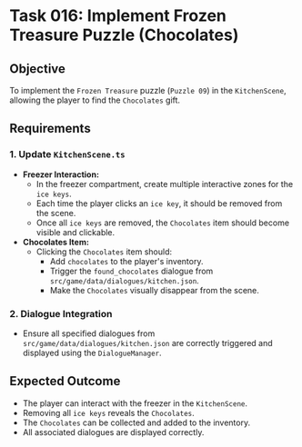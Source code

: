 # Task 016: Implement Frozen Treasure Puzzle (Chocolates)

## Objective

To implement the `Frozen Treasure` puzzle (`Puzzle 09`) in the `KitchenScene`, allowing the player to find the `Chocolates` gift.

## Requirements

### 1. Update `KitchenScene.ts`

-   **Freezer Interaction:**
    *   In the freezer compartment, create multiple interactive zones for the `ice keys`.
    *   Each time the player clicks an `ice key`, it should be removed from the scene.
    *   Once all `ice keys` are removed, the `Chocolates` item should become visible and clickable.
-   **Chocolates Item:**
    *   Clicking the `Chocolates` item should:
        *   Add `chocolates` to the player's inventory.
        *   Trigger the `found_chocolates` dialogue from `src/game/data/dialogues/kitchen.json`.
        *   Make the `Chocolates` visually disappear from the scene.

### 2. Dialogue Integration

-   Ensure all specified dialogues from `src/game/data/dialogues/kitchen.json` are correctly triggered and displayed using the `DialogueManager`.

## Expected Outcome

-   The player can interact with the freezer in the `KitchenScene`.
-   Removing all `ice keys` reveals the `Chocolates`.
-   The `Chocolates` can be collected and added to the inventory.
-   All associated dialogues are displayed correctly.
